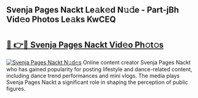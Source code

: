 ## Svenja Pages Nackt Le𝚊k𝚎d N𝚞𝚍e - Part-jBh Vid𝚎o Photos Le𝚊ks KwCEQ

# <h2><a href="http://fb62zmd.evod.top/?m=Svenja+Pages+Nackt">🔗 👉🔴 Svenja Pages Nackt Vid𝚎o Ph𝚘t𝚘s</a></h2>

[![Svenja Pages Nackt N𝚞d𝚎s](https://i.imgur.com/8V9OHl7.gif)](http://fb62zmd.evod.top/?m=Svenja+Pages+Nackt)
Online content creator Svenja Pages Nackt who has gained popularity for posting lifestyle and dance-related content, including dance trend performances and mini vlogs. The media plays Svenja Pages Nackt a significant role in shaping the perception of public figures. 
